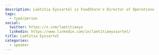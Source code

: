 ```yaml
---
description: Laëtitia Eyssartel is FoodShare's Director of Operations
tags:
  - type/person
social:
  twitter: https://x.com/laetitiaeys
  linkedin: https://www.linkedin.com/in/laetitiaeyssartel/
title: Laëtitia Eyssartel
categories:
  - speaker
---
```


